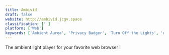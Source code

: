 ```yaml
---
title: Ambivid
draft: false 
website: http://ambivid.jcgv.space
classification: ['']
platform: ['Web']
keywords: ['Ambient Aurea', 'Privacy Badger', 'Turn Off the Lights', 'uBlock Origin']
---
```

The ambient light player for your favorite web browser !